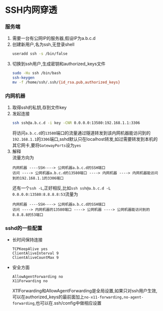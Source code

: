 # SSH内网穿透
### 服务端
1. 需要一台有公网IP的服务器,假设IP为a.b.c.d
2. 创建新用户,名为ssh,无登录shell
    ```bash
    useradd ssh -s /bin/false
    ```
3. 切换到ssh用户,生成密钥和authorized_keys文件
    ```bash
    sudo -Hu ssh /bin/bash
    ssh-keygen
    mv -f /home/ssh/.ssh/{id_rsa.pub,authorized_keys}
    ```
### 内网机器
1. 取得ssh的私钥,存到文件key
2. 发起连接
    ```bash
    ssh ssh@a.b.c.d -i key -CNR 0.0.0.0:13580:192.168.1.1:3306
    ```
    将访问`a.b.c.d`的`13580`端口的流量通过隧道转发到该内网机器能访问到的`192.168.1.1`的`3306`端口,sshd默认只在localhost转发,如过需要转发到本机的其它网卡,要将`GatewayPorts`设为`yes`
3. 解释  
流量方向为
    ```
    内网机器 ----SSH----> 公网机器a.b.c.d的SSH端口
    访问 ----> 公网机器a.b.c.d的13580端口 ----> 内网机器 ----> 内网机器能访问到的192.168.1.1的3306端口
    ```
    还有一个`ssh -L`,正好相反,比如`ssh ssh@a.b.c.d -L 0.0.0.0:13580:8.8.8.8:53`流量为
    ```
    内网机器 ----SSH----> 公网机器a.b.c.d的SSH端口
    访问 ----> 内网机器的13580端口 ----> 公网机器 ----> 公网机器能访问到的8.8.8.8的53端口
    ```
### sshd的一些配置
* 长时间保持连接
    ```
    TCPKeepAlive yes
    ClientAliveInterval 9
    ClientAliveCountMax 9
    ```
* 安全方面
    ```
    AllowAgentForwarding no
    X11Forwarding no
    ```
    X11Forwarding和AllowAgentForwarding是全局设置,如果只对ssh用户生效,可以在authorized_keys的最前面加上`no-x11-forwarding,no-agent-forwarding`,也可以在.ssh/config中做相应设置